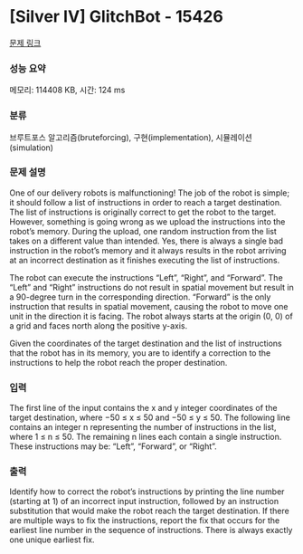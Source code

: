# [Silver IV] GlitchBot - 15426 

[문제 링크](https://www.acmicpc.net/problem/15426) 

### 성능 요약

메모리: 114408 KB, 시간: 124 ms

### 분류

브루트포스 알고리즘(bruteforcing), 구현(implementation), 시뮬레이션(simulation)

### 문제 설명

<p>One of our delivery robots is malfunctioning! The job of the robot is simple; it should follow a list of instructions in order to reach a target destination. The list of instructions is originally correct to get the robot to the target. However, something is going wrong as we upload the instructions into the robot’s memory. During the upload, one random instruction from the list takes on a different value than intended. Yes, there is always a single bad instruction in the robot’s memory and it always results in the robot arriving at an incorrect destination as it finishes executing the list of instructions.</p>

<p>The robot can execute the instructions “Left”, “Right”, and “Forward”. The “Left” and “Right” instructions do not result in spatial movement but result in a 90-degree turn in the corresponding direction. “Forward” is the only instruction that results in spatial movement, causing the robot to move one unit in the direction it is facing. The robot always starts at the origin (0, 0) of a grid and faces north along the positive y-axis.</p>

<p>Given the coordinates of the target destination and the list of instructions that the robot has in its memory, you are to identify a correction to the instructions to help the robot reach the proper destination.</p>

### 입력 

 <p>The first line of the input contains the x and y integer coordinates of the target destination, where −50 ≤ x ≤ 50 and −50 ≤ y ≤ 50. The following line contains an integer n representing the number of instructions in the list, where 1 ≤ n ≤ 50. The remaining n lines each contain a single instruction. These instructions may be: “Left”, “Forward”, or “Right”.</p>

### 출력 

 <p>Identify how to correct the robot’s instructions by printing the line number (starting at 1) of an incorrect input instruction, followed by an instruction substitution that would make the robot reach the target destination. If there are multiple ways to fix the instructions, report the fix that occurs for the earliest line number in the sequence of instructions. There is always exactly one unique earliest fix.</p>

